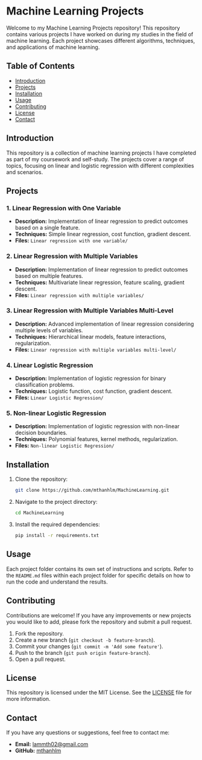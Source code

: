 # Machine Learning Projects

Welcome to my Machine Learning Projects repository! This repository contains various projects I have worked on during my studies in the field of machine learning. Each project showcases different algorithms, techniques, and applications of machine learning.

## Table of Contents

- [Introduction](#introduction)
- [Projects](#projects)
- [Installation](#installation)
- [Usage](#usage)
- [Contributing](#contributing)
- [License](#license)
- [Contact](#contact)

## Introduction

This repository is a collection of machine learning projects I have completed as part of my coursework and self-study. The projects cover a range of topics, focusing on linear and logistic regression with different complexities and scenarios.

## Projects

### 1. Linear Regression with One Variable
- **Description:** Implementation of linear regression to predict outcomes based on a single feature.
- **Techniques:** Simple linear regression, cost function, gradient descent.
- **Files:** `Linear regression with one variable/`

### 2. Linear Regression with Multiple Variables
- **Description:** Implementation of linear regression to predict outcomes based on multiple features.
- **Techniques:** Multivariate linear regression, feature scaling, gradient descent.
- **Files:** `Linear regression with multiple variables/`

### 3. Linear Regression with Multiple Variables Multi-Level
- **Description:** Advanced implementation of linear regression considering multiple levels of variables.
- **Techniques:** Hierarchical linear models, feature interactions, regularization.
- **Files:** `Linear regression with multiple variables multi-level/`

### 4. Linear Logistic Regression
- **Description:** Implementation of logistic regression for binary classification problems.
- **Techniques:** Logistic function, cost function, gradient descent.
- **Files:** `Linear Logistic Regression/`

### 5. Non-linear Logistic Regression
- **Description:** Implementation of logistic regression with non-linear decision boundaries.
- **Techniques:** Polynomial features, kernel methods, regularization.
- **Files:** `Non-linear Logistic Regression/`

## Installation

1. Clone the repository:
    ```bash
    git clone https://github.com/mthanhlm/MachineLearning.git
    ```

2. Navigate to the project directory:
    ```bash
    cd MachineLearning
    ```

3. Install the required dependencies:
    ```bash
    pip install -r requirements.txt
    ```

## Usage

Each project folder contains its own set of instructions and scripts. Refer to the `README.md` files within each project folder for specific details on how to run the code and understand the results.

## Contributing

Contributions are welcome! If you have any improvements or new projects you would like to add, please fork the repository and submit a pull request.

1. Fork the repository.
2. Create a new branch (`git checkout -b feature-branch`).
3. Commit your changes (`git commit -m 'Add some feature'`).
4. Push to the branch (`git push origin feature-branch`).
5. Open a pull request.

## License

This repository is licensed under the MIT License. See the [LICENSE](LICENSE) file for more information.

## Contact

If you have any questions or suggestions, feel free to contact me:

- **Email:** lammth02@gmail.com
- **GitHub:** [mthanhlm](https://github.com/mthanhlm)
